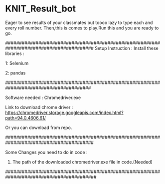 # KNIT_Result_bot
Eager to see results of your classmates but toooo lazy to type each and every roll number. Then,this is comes to play.Run this and you are ready to go. 

########################################################################################
Setup Instruction :
Install these libraries :

1: Selenium

2: pandas


#######################################################################################


Software needed :
Chromedriver.exe 

Link to download chrome driver : https://chromedriver.storage.googleapis.com/index.html?path=94.0.4606.61/

Or you can download from repo.


########################################################################################


Some Changes you need to do in code :
1. The path of the downloaded chromedriver.exe file in code.(Needed)


#########################################################################################



